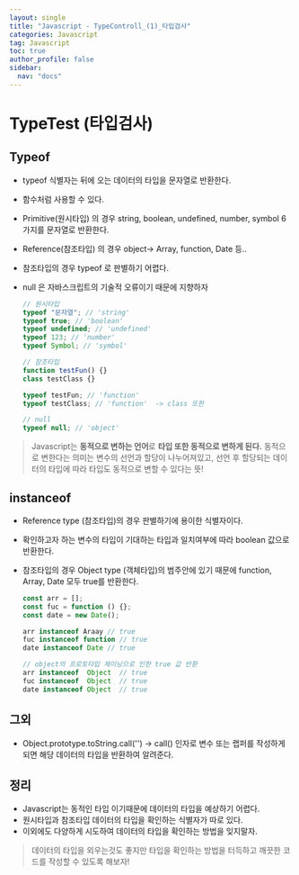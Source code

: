 ```yaml
---
layout: single
title: "Javascript - TypeControll_(1)_타입검사"
categories: Javascript
tag: Javascript
toc: true
author_profile: false
sidebar:
  nav: "docs"
---
```


# TypeTest (타입검사)

## Typeof

- typeof 식별자는 뒤에 오는 데이터의 타입을 문자열로 반환한다.
- 함수처럼 사용할 수 있다.
- Primitive(원시타입) 의 경우 string, boolean, undefined, number, symbol 6가지를 문자열로 반환한다.
- Reference(참조타입) 의 경우 object-> Array, function, Date 등..
- 참조타입의 경우 typeof 로 판별하기 어렵다.
- null 은 자바스크립트의 기술적 오류이기 때문에 지향하자

  ```javascript
  // 원시타입
  typeof "문자열"; // 'string'
  typeof true; // 'boolean'
  typeof undefined; // 'undefined'
  typeof 123; // 'number'
  typeof Symbol; // 'symbol'

  // 참조타입
  function testFun() {}
  class testClass {}

  typeof testFun; // 'function'
  typeof testClass; // 'function'  -> class 또한

  // null
  typeof null; // 'object'
  ```

> Javascript는 **동적으로 변하는 언어**로 **타입 또한 동적으로 변하게 된다.** 동적으로 변한다는 의미는 변수의 선언과 할당이 나누어져있고, 선언 후 할당되는 데이터의 타입에 따라 타입도 동적으로 변할 수 있다는 뜻!

## instanceof

- Reference type (참조타입)의 경우 판별하기에 용이한 식별자이다.
- 확인하고자 하는 변수의 타입이 기대하는 타입과 일치여부에 따라 boolean 값으로 반환한다.
- 참조타입의 경우 Object type (객체타입)의 범주안에 있기 때문에 function, Array, Date 모두 true를 반환한다.

  ```javascript
  const arr = [];
  const fuc = function () {};
  const date = new Date();

  arr instanceof Araay // true
  fuc instanceof function // true
  date instanceof Date // true

  // object의 프로토타입 체이닝으로 인한 true 값 반환
  arr instanceof  Object  // true
  fuc instanceof  Object  // true
  date instanceof Object  // true

  ```

## 그외

- Object.prototype.toString.call('') -> call() 인자로 변수 또는 랩퍼를 작성하게 되면 해당 데이터의 타입을 반환하여 알려준다.

## 정리

- Javascript는 동적인 타입 이기때문에 데이터의 타입을 예상하기 어렵다.
- 원시타입과 참조타입 데이터의 타입을 확인하는 식별자가 따로 있다.
- 이외에도 다양하게 시도하여 데이터의 타입을 확인하는 방법을 잊지말자.

> 데이터의 타입을 외우는것도 좋지만 타입을 확인하는 방법을 터득하고 깨끗한 코드를 작성할 수 있도록 해보자!
